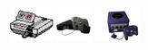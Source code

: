 <img src="./nes.gif" height="60" />      <img src="./n64.gif" height="60" />      <img src="./gc.gif" height="60" />
